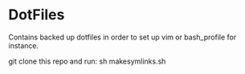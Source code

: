 # DotFiles

Contains backed up dotfiles in order to set up vim or bash_profile for instance.

git clone this repo and run:
    sh makesymlinks.sh
